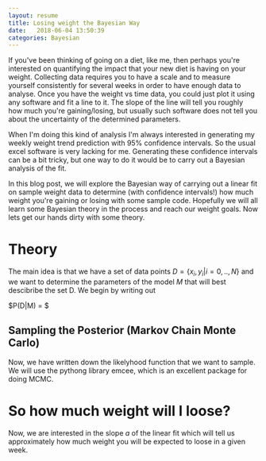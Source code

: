 ```yaml
---
layout: resume
title: Losing weight the Bayesian Way
date:   2018-06-04 13:50:39
categories: Bayesian
---
```


If you've been thinking of going on a diet, like me, then perhaps you're interested on quantifying the impact that your new
diet is having on your weight. Collecting data requires you to have a scale and to measure yourself consistently for several weeks 
in order to have enough data to analyse. Once you have the weight vs time data, you could just plot it using any software
and fit a line to it. The slope of the line will tell you roughly how much you're gaining/losing, but usually such software does not
tell you about the uncertainty of the determined parameters.    
 
When I'm doing this kind of analysis I'm always interested in generating my weekly weight trend prediction with 95% confidence
intervals. So the usual excel software is very lacking for me. Generating these confidence intervals can be a bit tricky, but
one way to do it would be to carry out a Bayesian analysis of the fit.  

In this blog post, we will explore the Bayesian way of carrying out a linear fit on sample weight data to determine
(with confidence intervals!) how much weight you're gaining or losing with some sample code. Hopefully we will all learn some
Bayesian theory in the process and reach our weight goals. Now lets get our hands dirty with some theory.  


# Theory
The main idea is that we have a set of data points $D=\lbrace x_i,y_i | i=0,..,N \rbrace$ and we want to 
determine the parameters of the model $M$ that will best descibribe the set D. We begin by writing out 


$P(D|M) = $

## Sampling the Posterior (Markov Chain Monte Carlo)  
Now, we have written down the likelyhood function that we want to sample. We will use the pythong library emcee, which is an 
excellent package for doing MCMC.


# So how much weight will I loose?
Now, we are interested in the slope $a$ of the linear fit which will tell us approximately how much weight you will be expected
to loose in a given week.



